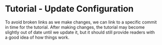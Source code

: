 # Tutorial - Update Configuration

To avoid broken links as we make changes, we can link to a specific commit in time for the tutorial. After making changes, the tutorial may become slightly out of date until we update it, but it should still provide readers with a good idea of how things work.
